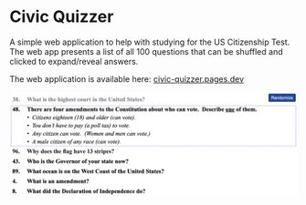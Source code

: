 # Civic Quizzer

A simple web application to help with studying for the US Citizenship Test. The web app presents a list of all 100 questions that can be shuffled and clicked to expand/reveal answers.

The web application is available here: [civic-quizzer.pages.dev](https://civic-quizzer.pages.dev/)

![A screenshot of the quiz application](screenshot.png)
